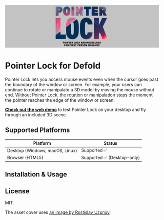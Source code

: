 [![Pointer Lock Logo](cover.png)](https://github.com/indiesoftby/defold-pointer-lock)

# Pointer Lock for Defold

Pointer Lock lets you access mouse events even when the cursor goes past the boundary of the window or screen. For example, your users can continue to rotate or manipulate a 3D model by moving the mouse without end. Without Pointer Lock, the rotation or manipulation stops the moment the pointer reaches the edge of the window or screen.

**[Check out the web demo](https://indiesoftby.github.io/defold-pointer-lock/)** to test Pointer Lock on your desktop and fly through an included 3D scene.

## Supported Platforms

| Platform | Status |
| ---------| -------|
| Desktop (Windows, macOS, Linux) | Supported ✅ |
| Browser (HTML5) | Supported ✅ (Desktop-only) |

## Installation & Usage



## License

MIT.

The asset cover uses [an image by Rostislav Uzunov](https://www.pexels.com/photo/purple-and-pink-diamond-on-blue-background-5011647/).
